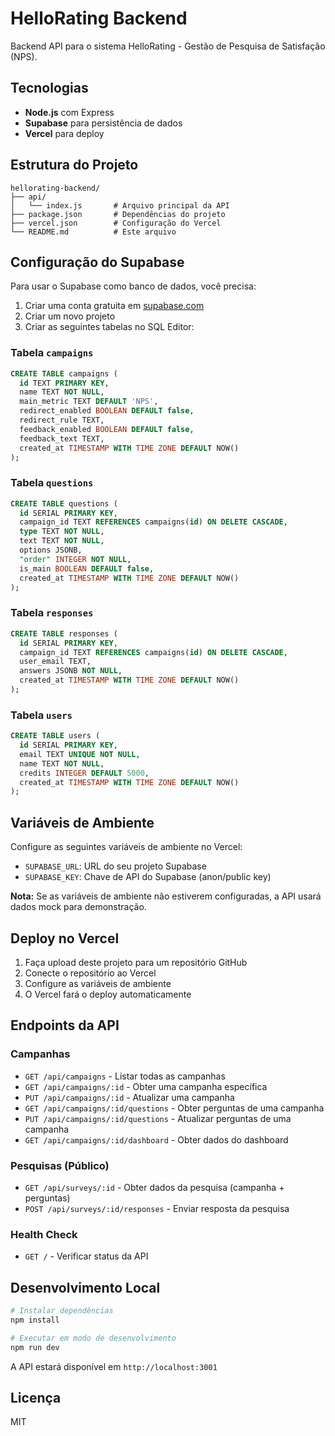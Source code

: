 # HelloRating Backend

Backend API para o sistema HelloRating - Gestão de Pesquisa de Satisfação (NPS).

## Tecnologias

- **Node.js** com Express
- **Supabase** para persistência de dados
- **Vercel** para deploy

## Estrutura do Projeto

```
hellorating-backend/
├── api/
│   └── index.js       # Arquivo principal da API
├── package.json       # Dependências do projeto
├── vercel.json        # Configuração do Vercel
└── README.md          # Este arquivo
```

## Configuração do Supabase

Para usar o Supabase como banco de dados, você precisa:

1. Criar uma conta gratuita em [supabase.com](https://supabase.com)
2. Criar um novo projeto
3. Criar as seguintes tabelas no SQL Editor:

### Tabela `campaigns`

```sql
CREATE TABLE campaigns (
  id TEXT PRIMARY KEY,
  name TEXT NOT NULL,
  main_metric TEXT DEFAULT 'NPS',
  redirect_enabled BOOLEAN DEFAULT false,
  redirect_rule TEXT,
  feedback_enabled BOOLEAN DEFAULT false,
  feedback_text TEXT,
  created_at TIMESTAMP WITH TIME ZONE DEFAULT NOW()
);
```

### Tabela `questions`

```sql
CREATE TABLE questions (
  id SERIAL PRIMARY KEY,
  campaign_id TEXT REFERENCES campaigns(id) ON DELETE CASCADE,
  type TEXT NOT NULL,
  text TEXT NOT NULL,
  options JSONB,
  "order" INTEGER NOT NULL,
  is_main BOOLEAN DEFAULT false,
  created_at TIMESTAMP WITH TIME ZONE DEFAULT NOW()
);
```

### Tabela `responses`

```sql
CREATE TABLE responses (
  id SERIAL PRIMARY KEY,
  campaign_id TEXT REFERENCES campaigns(id) ON DELETE CASCADE,
  user_email TEXT,
  answers JSONB NOT NULL,
  created_at TIMESTAMP WITH TIME ZONE DEFAULT NOW()
);
```

### Tabela `users`

```sql
CREATE TABLE users (
  id SERIAL PRIMARY KEY,
  email TEXT UNIQUE NOT NULL,
  name TEXT NOT NULL,
  credits INTEGER DEFAULT 5000,
  created_at TIMESTAMP WITH TIME ZONE DEFAULT NOW()
);
```

## Variáveis de Ambiente

Configure as seguintes variáveis de ambiente no Vercel:

- `SUPABASE_URL`: URL do seu projeto Supabase
- `SUPABASE_KEY`: Chave de API do Supabase (anon/public key)

**Nota:** Se as variáveis de ambiente não estiverem configuradas, a API usará dados mock para demonstração.

## Deploy no Vercel

1. Faça upload deste projeto para um repositório GitHub
2. Conecte o repositório ao Vercel
3. Configure as variáveis de ambiente
4. O Vercel fará o deploy automaticamente

## Endpoints da API

### Campanhas

- `GET /api/campaigns` - Listar todas as campanhas
- `GET /api/campaigns/:id` - Obter uma campanha específica
- `PUT /api/campaigns/:id` - Atualizar uma campanha
- `GET /api/campaigns/:id/questions` - Obter perguntas de uma campanha
- `PUT /api/campaigns/:id/questions` - Atualizar perguntas de uma campanha
- `GET /api/campaigns/:id/dashboard` - Obter dados do dashboard

### Pesquisas (Público)

- `GET /api/surveys/:id` - Obter dados da pesquisa (campanha + perguntas)
- `POST /api/surveys/:id/responses` - Enviar resposta da pesquisa

### Health Check

- `GET /` - Verificar status da API

## Desenvolvimento Local

```bash
# Instalar dependências
npm install

# Executar em modo de desenvolvimento
npm run dev
```

A API estará disponível em `http://localhost:3001`

## Licença

MIT

